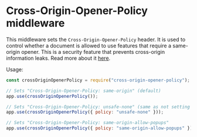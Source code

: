 # Cross-Origin-Opener-Policy middleware

This middleware sets the `Cross-Origin-Opener-Policy` header. It is used to control whether a document is allowed to use features that require a same-origin opener. This is a security feature that prevents cross-origin information leaks. Read more about it [here](https://web.dev/coop-coep/).

Usage:

```javascript
const crossOriginOpenerPolicy = require("cross-origin-opener-policy");

// Sets "Cross-Origin-Opener-Policy: same-origin" (default)
app.use(crossOriginOpenerPolicy());

// Sets "Cross-Origin-Opener-Policy: unsafe-none" (same as not setting it)
app.use(crossOriginOpenerPolicy({ policy: "unsafe-none" }));

// Sets "Cross-Origin-Opener-Policy: same-origin-allow-popups"
app.use(crossOriginOpenerPolicy({ policy: "same-origin-allow-popups" }));
```

